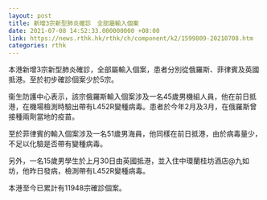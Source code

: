 ```yaml
---
layout: post
title: 新增3宗新型肺炎確診　全部屬輸入個案
date: 2021-07-08 14:52:33.000000000 +08:00
link: https://news.rthk.hk/rthk/ch/component/k2/1599809-20210708.htm
categories: rthk
---
```


本港新增3宗新型肺炎確診，全部屬輸入個案，患者分別從俄羅斯、菲律賓及英國抵港。至於初步確診個案少於5宗。

衞生防護中心表示，該宗俄羅斯輸入個案涉及一名45歲男機組人員，他在前日抵港，在機場檢測時驗出帶有L452R變種病毒。患者於今年2月及3月，在俄羅斯曾接種兩劑當地的疫苗。

至於菲律賓的輸入個案涉及一名51歲男海員，他同樣在前日抵港，由於病毒量少，不足以化驗是否帶有變種病毒。

另外，一名15歲男學生於上月30日由英國抵港，並入住中環蘭桂坊酒店@九如坊，他昨日發病，檢測帶有L452R變種病毒。

本港至今已累計有11948宗確診個案。
